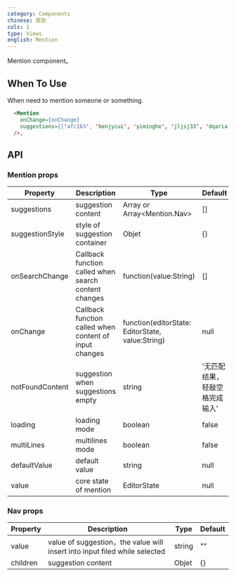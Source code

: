 ```yaml
---
category: Components
chinese: 提及
cols: 1
type: Views
english: Mention
---
```


Mention component。

## When To Use

When need to mention someone or something.

```html
  <Mention 
    onChange={onChange}
    suggestions={['afc163', 'benjycui', 'yiminghe', 'jljsj33', 'dqaria', 'RaoHai']} 
  />,
```

## API

### Mention props

| Property     | Description          | Type     | Default       |
|----------|---------------|----------|--------------|
| suggestions    | suggestion content | Array<string> or Array<Mention.Nav> | [] |
| suggestionStyle | style of suggestion container | Objet | {} |
| onSearchChange | Callback function called when search content changes | function(value:String) | [] |
| onChange | Callback function called when content of input changes | function(editorState: EditorState, value:String) | null |
| notFoundContent| suggestion when suggestions empty | string | '无匹配结果，轻敲空格完成输入' |
| loading | loading mode | boolean | false |
| multiLines | multilines mode | boolean | false |
| defaultValue | default value | string | null |
| value | core state of mention | EditorState | null |

### Nav props

| Property     | Description           | Type     | Default       |
|----------|---------------|----------|--------------|
| value    | value of suggestion，the value will insert into input filed while selected | string | "" |
| children | suggestion content | Objet | {} |

